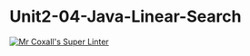 # Unit2-04-Java-Linear-Search
[![Mr Coxall's Super Linter](https://github.com/ICS4U-Programming-ValI/Unit2-04-Java-Linear-Search/workflows/Mr%20Coxall's%20Super%20Linter/badge.svg)](https://github.com/ICS4U-Programming-ValI/Unit2-04-Java-Linear-Search/actions/)

